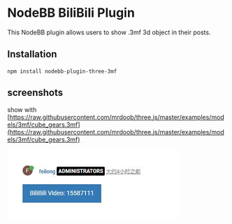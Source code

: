 # NodeBB BiliBili Plugin

This NodeBB plugin allows users to show .3mf 3d object in their posts.

## Installation

    npm install nodebb-plugin-three-3mf

## screenshots

show with [https://raw.githubusercontent.com/mrdoob/three.js/master/examples/models/3mf/cube_gears.3mf](https://raw.githubusercontent.com/mrdoob/three.js/master/examples/models/3mf/cube_gears.3mf)

![](screenshots/1.jpg)
